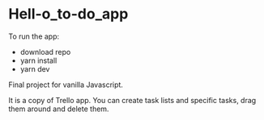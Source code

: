 # Hell-o_to-do_app

To run the app:
- download repo
- yarn install
- yarn dev

Final project for vanilla Javascript.

It is a copy of Trello app. You can create task lists and specific tasks, drag them around and delete them.
